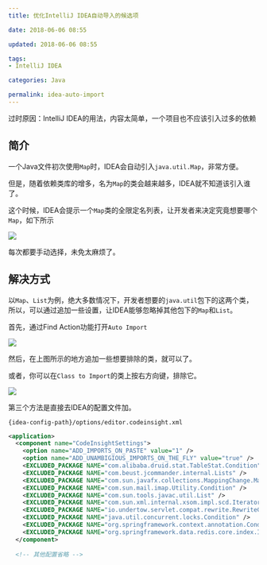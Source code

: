 ```yaml
---
title: 优化IntelliJ IDEA自动导入的候选项

date: 2018-06-06 08:55

updated: 2018-06-06 08:55

tags:
- IntelliJ IDEA

categories: Java

permalink: idea-auto-import
---
```


过时原因：IntelliJ IDEA的用法，内容太简单，一个项目也不应该引入过多的依赖

## 简介

一个Java文件初次使用`Map`时，IDEA会自动引入`java.util.Map`，非常方便。

但是，随着依赖类库的增多，名为`Map`的类会越来越多，IDEA就不知道该引入谁了。

这个时候，IDEA会提示一个`Map`类的全限定名列表，让开发者来决定究竟想要哪个`Map`，如下所示

![](/images/idea-auto-import-01.png)

每次都要手动选择，未免太麻烦了。



## 解决方式

以`Map`、`List`为例，绝大多数情况下，开发者想要的`java.util`包下的这两个类，所以，可以通过追加一些设置，让IDEA能够忽略掉其他包下的`Map`和`List`。



首先，通过Find Action功能打开`Auto Import`

![](/images/idea-auto-import-02.png)



然后，在上图所示的地方追加一些想要排除的类，就可以了。



或者，你可以在`Class to Import`的类上按右方向键，排除它。

![](/images/idea-auto-import-03.png)



第三个方法是直接去IDEA的配置文件加。

`{idea-config-path}/options/editor.codeinsight.xml`

~~~xml
<application>
  <component name="CodeInsightSettings">
    <option name="ADD_IMPORTS_ON_PASTE" value="1" />
    <option name="ADD_UNAMBIGIOUS_IMPORTS_ON_THE_FLY" value="true" />
    <EXCLUDED_PACKAGE NAME="com.alibaba.druid.stat.TableStat.Condition" />
    <EXCLUDED_PACKAGE NAME="com.beust.jcommander.internal.Lists" />
    <EXCLUDED_PACKAGE NAME="com.sun.javafx.collections.MappingChange.Map" />
    <EXCLUDED_PACKAGE NAME="com.sun.mail.imap.Utility.Condition" />
    <EXCLUDED_PACKAGE NAME="com.sun.tools.javac.util.List" />
    <EXCLUDED_PACKAGE NAME="com.sun.xml.internal.xsom.impl.scd.Iterators.Map" />
    <EXCLUDED_PACKAGE NAME="io.undertow.servlet.compat.rewrite.RewriteCond.Condition" />
    <EXCLUDED_PACKAGE NAME="java.util.concurrent.locks.Condition" />
    <EXCLUDED_PACKAGE NAME="org.springframework.context.annotation.Condition" />
    <EXCLUDED_PACKAGE NAME="org.springframework.data.redis.core.index.IndexDefinition.Condition" />
  </component>
  
  <!-- 其他配置省略 -->
~~~

